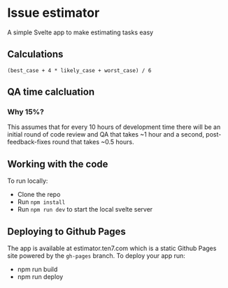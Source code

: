 # Issue estimator

A simple Svelte app to make estimating tasks easy

## Calculations
`(best_case + 4 * likely_case + worst_case) / 6`

## QA time calcluation
### Why 15%?
This assumes that for every 10 hours of development time there will be an initial round of code review and QA that takes ~1 hour and a second, post-feedback-fixes round that takes ~0.5 hours. 

## Working with the code
To run locally:
- Clone the repo
- Run `npm install`
- Run `npm run dev` to start the local svelte server

## Deploying to Github Pages
The app is available at estimator.ten7.com which is a static Github Pages site powered by the `gh-pages` branch. To deploy your app run:
- npm run build
- npm run deploy
